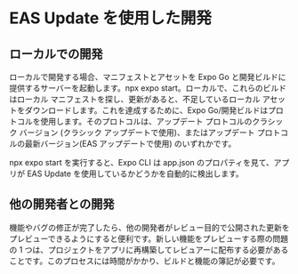# EAS Update を使用した開発

## ローカルでの開発

ローカルで開発する場合、マニフェストとアセットを Expo Go と開発ビルドに提供するサーバーを起動します。npx expo start。ローカルで、これらのビルドはローカル マニフェストを探し、更新があると、不足しているローカル アセットをダウンロードします。これを達成するために、Expo Go/開発ビルドはプロトコルを使用します。そのプロトコルは、アップデート プロトコルのクラシック バージョン (クラシック アップデートで使用)、またはアップデート プロトコルの最新バージョン(EAS アップデートで使用) のいずれかです。

npx expo start を実行すると、Expo CLI は app.json のプロパティを見て、アプリが EAS Update を使用しているかどうかを自動的に検出します。

## 他の開発者との開発

機能やバグの修正が完了したら、他の開発者がレビュー目的で公開された更新をプレビューできるようにすると便利です。新しい機能をプレビューする際の問題の 1 つは、プロジェクトをアプリに再構築してレビュアーに配布する必要があることです。このプロセスには時間がかかり、ビルドと機能の簿記が必要です。
